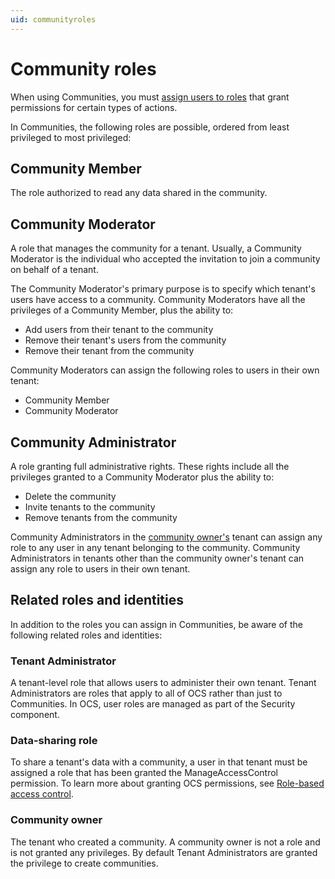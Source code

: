 ```yaml
---
uid: communityroles
---
```


# Community roles

When using Communities, you must [assign users to roles](xref:managecommunityusers#assign-user-roles) that grant permissions for certain types of actions.

In Communities, the following roles are possible, ordered from least privileged to most privileged:

## Community Member

The role authorized to read any data shared in the community.

## Community Moderator

A role that  manages the community for a tenant. Usually, a Community Moderator is the individual who accepted the invitation to join a community on behalf of a tenant. 

The Community Moderator's primary purpose is to specify which tenant's users have access to a community. Community Moderators have all the privileges of a Community Member, plus the ability to:  

- Add users from their tenant to the community
- Remove their tenant's users from the community
- Remove their tenant from the community

Community Moderators can assign the following roles to users in their own tenant:

- Community Member
- Community Moderator

## Community Administrator

A role granting full administrative rights. These rights include all the privileges granted to a Community Moderator plus the ability to:

- Delete the community
- Invite tenants to the community
- Remove tenants from the community

Community Administrators in the [community owner's](#community-owner) tenant can assign any role to any user in any tenant belonging to the community. Community Administrators in tenants other than the community owner's tenant can assign any role to users in their own tenant.

## Related roles and identities

In addition to the roles you can assign in Communities, be aware of the following related roles and identities:

### Tenant Administrator

A tenant-level role that allows users to administer their own tenant. Tenant Administrators are roles that apply to all of OCS rather than just to Communities. In OCS, user roles are managed as part of the Security component.

### Data-sharing role

To share a tenant's data with a community, a user in that tenant must be assigned a role that has been granted the ManageAccessControl permission. To learn more about granting OCS permissions, see [Role-based access control](xref:accessControl).

### Community owner

The tenant who created a community. A community owner is not a role and is not granted any privileges. By default Tenant Administrators are granted the privilege to create communities.
